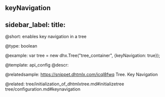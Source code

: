 keyNavigation
---
sidebar_label: 
title: 
---          

@short: 
enables key navigation in a tree




@type: boolean

@example: 
var tree = new dhx.Tree("tree_container", {keyNavigation: true});


@template:	api_config
@descr: 

@relatedsample: https://snippet.dhtmlx.com/icql8fwq	Tree. Key Navigation

@related: tree/initialization_of_dhtmlxtree.md#initializetree
tree/configuration.md#keynavigation
